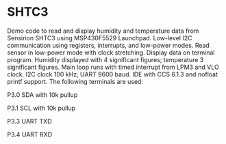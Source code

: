 # SHTC3
Demo code to read and display humidity and temperature data from Sensirion SHTC3 using MSP430F5529 Launchpad.
Low-level I2C communication using registers, interrupts, and low-power modes.
Read sensor in low-power mode with clock stretching.  Display data on terminal program.
Humidity displayed with 4 significant figures; temperature 3 significant figures.
Main loop runs with timed interrupt from LPM3 and VLO clock. I2C clock 100 kHz; UART 9600 baud.
IDE with CCS 6.1.3 and nofloat printf support. The following terminals are used:

P3.0  SDA with 10k pullup

P3.1  SCL with 10k pullup

P3.3  UART TXD

P3.4  UART RXD

